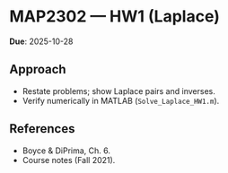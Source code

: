 # MAP2302 — HW1 (Laplace)
**Due**: 2025-10-28

## Approach
- Restate problems; show Laplace pairs and inverses.
- Verify numerically in MATLAB (`Solve_Laplace_HW1.m`).

## References
- Boyce & DiPrima, Ch. 6.
- Course notes (Fall 2021).
